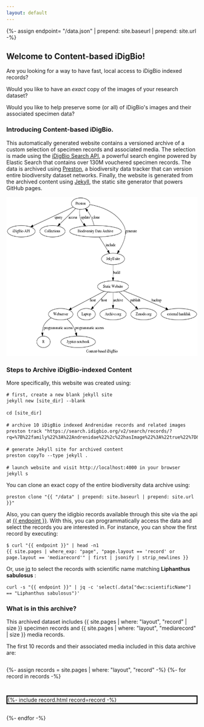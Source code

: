 ```yaml
---
layout: default
---
```

{%- assign endpoint= "/data.json" | prepend: site.baseurl | prepend: site.url -%}

## Welcome to Content-based iDigBio! 

Are you looking for a way to have fast, local access to iDigBio indexed records?

Would you like to have an *exact* copy of the images of your research dataset? 

Would you like to help preserve some (or all) of iDigBio's images and their associated specimen data?

### Introducing Content-based iDigBio.

This automatically generated website contains a versioned archive of a custom selection of specimen records and associated media. The selection is made using the [iDigBio Search API](https://www.idigbio.org/wiki/index.php/IDigBio_API), a powerful search engine powered by Elastic Search that contains over 130M vouchered specimen records. The data is archived using [Preston](https://github.com/bio-guoda/preston), a biodiversity data tracker that can version entire biodiversity dataset networks. Finally, the website is generated from the archived content using [Jekyll](https://jekyllrb.com/), the static site generator that powers GitHub pages. 

<a href="assets/preston.dot.png"><img src="assets/preston.dot.png" style="height: 30em;"/></a>

### Steps to Archive iDigBio-indexed Content

More specifically, this website was created using:

```
# first, create a new blank jekyll site
jekyll new [site_dir] --blank 

cd [site_dir]

# archive 10 iDigBio indexed Andrenidae records and related images
preston track "https://search.idigbio.org/v2/search/records/?rq=%7B%22family%22%3A%22Andrenidae%22%2c%22hasImage%22%3A%22true%22%7D&limit=10&offset=0" 

# generate Jekyll site for archived content
preston copyTo --type jekyll . 

# launch website and visit http://localhost:4000 in your browser
jekyll s 
``` 

You can clone an exact copy of the entire biodiversity data archive using:

```
preston clone "{{ "/data" | prepend: site.baseurl | prepend: site.url }}"
```

Also, you can query the idigbio records available through this site via the api at <a href="{{ endpoint }}">{{ endpoint }}</a>. With this, you can programmatically access the data and select the records you are interested in. For instance, you can show the first record by executing: 

```
$ curl "{{ endpoint }}" | head -n1 
{{ site.pages | where_exp: "page", "page.layout == 'record' or page.layout == 'mediarecord'" | first | jsonify | strip_newlines }}

```

Or, use [jq](https://stedolan.github.io/jq) to select the records with scientific name matching **Liphanthus sabulosus** :

```
curl -s "{{ endpoint }}" | jq -c 'select(.data["dwc:scientificName"] == "Liphanthus sabulosus")' 
```

### What is in this archive?

This archived dataset includes {{ site.pages | where: "layout", "record" | size }} specimen records and {{ site.pages | where: "layout", "mediarecord" | size }} media records. 

The first 10 records and their associated media included in this data archive are:

<div style="display: flex; flex-direction: column; row-gap: 2em;">
  
  {%- assign records = site.pages | where: "layout", "record" -%}
  {%- for record in records -%}
  <div style="display: flex; flex-align: column; border: solid;">
    {%- include record.html record=record -%}
  </div>
  {%- endfor -%}

</div>

